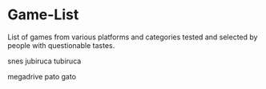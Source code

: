# Game-List
List of games from various platforms and categories tested and selected by people with questionable tastes.


 snes
  jubiruca
  tubiruca
 
 megadrive
  pato
  gato
   
